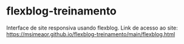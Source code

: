 # flexblog-treinamento
 Interface de site responsiva usando flexblog.
  Link de acesso ao site: https://msimeaor.github.io/flexblog-treinamento/main/flexblog.html